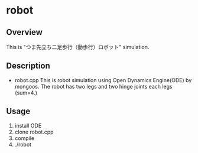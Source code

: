# robot
## Overview
This is "つま先立ち二足歩行（動歩行）ロボット" simulation. 

## Description
- robot.cpp
This is robot simulation using Open Dynamics Engine(ODE) by mongoos. 
The robot has two legs and two hinge joints each legs (sum=4.)

## Usage
1. install ODE
2. clone robot.cpp
3. compile
4. ./robot
